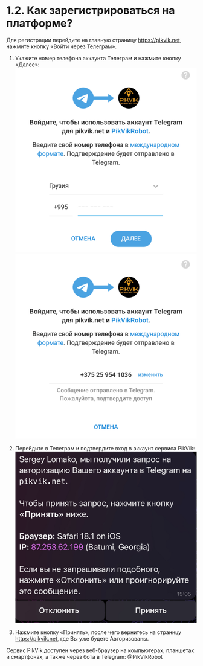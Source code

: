 # 1.2. Как зарегистрироваться на платформе?

Для регистрации перейдите на главную страницу https://pikvik.net, нажмите кнопку «Войти через Телеграм».

1.	Укажите номер телефона аккаунта Телеграм и нажмите кнопку «Далее»:
![Widget Telegram 1](./img/reg_1.PNG)
![Widget Telegram 2](./img/reg_2.PNG)
2. Перейдите в Телеграм и подтвердите вход в аккаунт сервиса PikVik:
![Widget Telegram 3](./img/reg_3.PNG)

4.	Нажмите кнопку «Принять», после чего вернитесь на страницу https://pikvik.net, где Вы уже будете Авторизованы.

Сервис PikVik доступен через веб-браузер на компьютерах, планшетах и смартфонах, а также через бота в Telegram: @PikVikRobot
